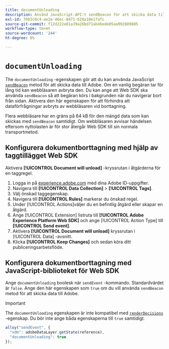 ```yaml
---
title: documentUnloading
description: Använd JavaScript-API:t sendBeacon för att skicka data till Adobe.
exl-id: 7683c0c4-ae2e-46ec-8471-628a10e17afc
source-git-commit: f12d222e81a39a26bd71ab4bede05aa992889605
workflow-type: tm+mt
source-wordcount: '244'
ht-degree: 0%

---
```


# `documentUnloading`

The `documentUnloading` -egenskapen gör att du kan använda JavaScript [`sendBeacon`](https://developer.mozilla.org/en-US/docs/Web/API/Navigator/sendBeacon) metod för att skicka data till Adobe. Om en vanlig begäran tar för lång tid kan webbläsaren avbryta den. Du kan ange att Web SDK ska använda `sendBeacon` så att begäran körs i bakgrunden när du navigerar bort från sidan. Aktivera den här egenskapen för att förhindra att dataförfrågningar avbryts av webbläsaren vid borttagning.

Flera webbläsare har en gräns på 64 kB för den mängd data som kan skickas med `sendBeacon` samtidigt. Om webbläsaren avvisar händelsen eftersom nyttolasten är för stor återgår Web SDK till sin normala transportmetod.

## Konfigurera dokumentborttagning med hjälp av taggtillägget Web SDK

Aktivera **[!UICONTROL Document will unload]** -kryssrutan i åtgärderna för en taggregel.

1. Logga in på [experience.adobe.com](https://experience.adobe.com) med dina Adobe ID-uppgifter.
1. Navigera till **[!UICONTROL Data Collection]** > **[!UICONTROL Tags]**.
1. Välj önskad taggegenskap.
1. Navigera till **[!UICONTROL Rules]** markerar du önskad regel.
1. Under [!UICONTROL Actions]väljer du en befintlig åtgärd eller skapar en åtgärd.
1. Ange [!UICONTROL Extension] listruta till **[!UICONTROL Adobe Experience Platform Web SDK]** och ange [!UICONTROL Action Type] till **[!UICONTROL Send event]**.
1. Aktivera **[!UICONTROL Document will unload]** kryssrutan i [!UICONTROL Data] -avsnitt.
1. Klicka **[!UICONTROL Keep Changes]** och sedan köra ditt publiceringsarbetsflöde.

## Konfigurera dokumentborttagning med JavaScript-biblioteket för Web SDK

Ange `documentUnloading` boolesk när `sendEvent` -kommando. Standardvärdet är `false`. Ange den här egenskapen som `true` om du vill använda `sendBeacon` metod för att skicka data till Adobe.

>[!IMPORTANT]
>
>The `documentUnloading` egenskapen är inte kompatibel med [`renderDecisions`](renderdecisions.md) -egenskap. Du bör inte ange båda egenskaperna till `true` samtidigt.

```js
alloy("sendEvent", {
  "xdm": adobeDataLayer.getState(reference),
  "documentUnloading": true
});
```
